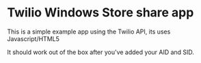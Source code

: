 Twilio Windows Store share app
======

This is a simple example app using the Twilio API, its uses Javascript/HTML5

It should work out of the box after you've added your AID and SID.
